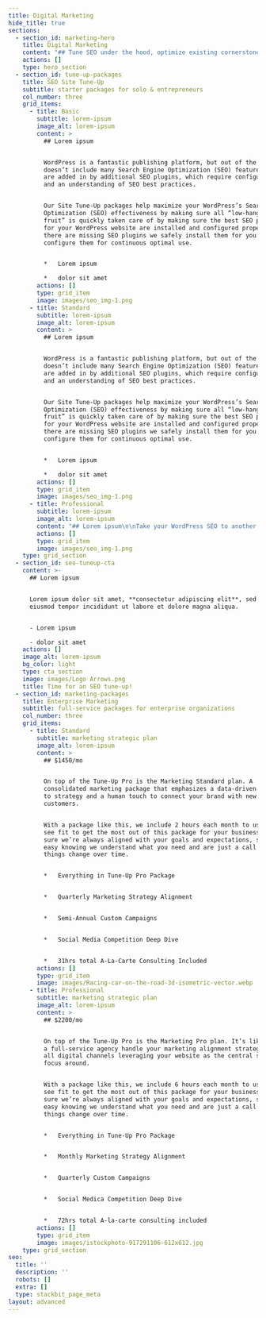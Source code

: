 ```yaml
---
title: Digital Marketing
hide_title: true
sections:
  - section_id: marketing-hero
    title: Digital Marketing
    content: "## Tune SEO under the hood, optimize existing cornerstone content and never worry about\_[typical WordPress website issues\\*](https://virtuallycreative.ca/wordpress/seo-site-tuneup/#)\_ever again!\n\nWordPress Site Tune-Up packages provide full-service coverage for your WordPress website. Push your website to the limit with a Site Tune-Up or Marketing Package by Virtually(Creative) and gain the same competitive advantages used by WordPress content professionals!\n\n\n*   Three Site Tune-Up Packages\n*   Custom Full-Service Marketing Packages\n"
    actions: []
    type: hero_section
  - section_id: tune-up-packages
    title: SEO Site Tune-Up
    subtitle: starter packages for solo & entrepreneurs
    col_number: three
    grid_items:
      - title: Basic
        subtitle: lorem-ipsum
        image_alt: lorem-ipsum
        content: >
          ## Lorem ipsum


          WordPress is a fantastic publishing platform, but out of the box, it
          doesn’t include many Search Engine Optimization (SEO) features. These
          are added in by additional SEO plugins, which require configuration
          and an understanding of SEO best practices.


          Our Site Tune-Up packages help maximize your WordPress’s Search Engine
          Optimization (SEO) effectiveness by making sure all “low-hanging
          fruit” is quickly taken care of by making sure the best SEO plugins
          for your WordPress website are installed and configured properly. If
          there are missing SEO plugins we safely install them for you and
          configure them for continuous optimal use.


          *   Lorem ipsum

          *   dolor sit amet
        actions: []
        type: grid_item
        image: images/seo_img-1.png
      - title: Standard
        subtitle: lorem-ipsum
        image_alt: lorem-ipsum
        content: >
          ## Lorem ipsum


          WordPress is a fantastic publishing platform, but out of the box, it
          doesn’t include many Search Engine Optimization (SEO) features. These
          are added in by additional SEO plugins, which require configuration
          and an understanding of SEO best practices.


          Our Site Tune-Up packages help maximize your WordPress’s Search Engine
          Optimization (SEO) effectiveness by making sure all “low-hanging
          fruit” is quickly taken care of by making sure the best SEO plugins
          for your WordPress website are installed and configured properly. If
          there are missing SEO plugins we safely install them for you and
          configure them for continuous optimal use.


          *   Lorem ipsum

          *   dolor sit amet
        actions: []
        type: grid_item
        image: images/seo_img-1.png
      - title: Professional
        subtitle: lorem-ipsum
        image_alt: lorem-ipsum
        content: "## Lorem ipsum\n\nTake your WordPress SEO to another level.\n\nBuilding upon the base from the Basic & Standard Packages, the Pro Site Tune-Up package maximizes your WordPress’s Search Engine Optimization (SEO) effectiveness by installing the premium version of the specific performance, SEO, and content integrity plugins best suited for your website setup.\n\nBundled with the Pro package is\_**1yr**\_of Maintenance & Upkeep provided by Virtually(Creative); a hassle-free way to manage your WordPress website without hiring an in-house developer!\n\n*   Lorem ipsum\n*   dolor sit amet\n"
        actions: []
        type: grid_item
        image: images/seo_img-1.png
    type: grid_section
  - section_id: seo-tuneup-cta
    content: >-
      ## Lorem ipsum


      Lorem ipsum dolor sit amet, **consectetur adipiscing elit**, sed do
      eiusmod tempor incididunt ut labore et dolore magna aliqua.


      - Lorem ipsum

      - dolor sit amet
    actions: []
    image_alt: lorem-ipsum
    bg_color: light
    type: cta_section
    image: images/Logo Arrows.png
    title: Time for an SEO tune-up!
  - section_id: marketing-packages
    title: Enterprise Marketing
    subtitle: full-service packages for enterprise organizations
    col_number: three
    grid_items:
      - title: Standard
        subtitle: marketing strategic plan
        image_alt: lorem-ipsum
        content: >
          ## $1450/mo


          On top of the Tune-Up Pro is the Marketing Standard plan. A
          consolidated marketing package that emphasizes a data-driven approach
          to strategy and a human touch to connect your brand with new potential
          customers.


          With a package like this, we include 2 hours each month to use as you
          see fit to get the most out of this package for your business and make
          sure we’re always aligned with your goals and expectations, so rest
          easy knowing we understand what you need and are just a call away as
          things change over time.


          *   Everything in Tune-Up Pro Package


          *   Quarterly Marketing Strategy Alignment


          *   Semi-Annual Custom Campaigns


          *   Social Media Competition Deep Dive


          *   31hrs total A-La-Carte Consulting Included
        actions: []
        type: grid_item
        image: images/Racing-car-on-the-road-3d-isometric-vector.webp
      - title: Professional
        subtitle: marketing strategic plan
        image_alt: lorem-ipsum
        content: >
          ## $2200/mo


          On top of the Tune-Up Pro is the Marketing Pro plan. It’s like having
          a full-service agency handle your marketing alignment strategy across
          all digital channels leveraging your website as the central source to
          focus around.


          With a package like this, we include 6 hours each month to use as you
          see fit to get the most out of this package for your business and make
          sure we’re always aligned with your goals and expectations, so rest
          easy knowing we understand what you need and are just a call away as
          things change over time.


          *   Everything in Tune-Up Pro Package


          *   Monthly Marketing Strategy Alignment


          *   Quarterly Custom Campaigns


          *   Social Medica Competition Deep Dive


          *   72hrs total A-la-carte consulting included
        actions: []
        type: grid_item
        image: images/istockphoto-917291106-612x612.jpg
    type: grid_section
seo:
  title: ''
  description: ''
  robots: []
  extra: []
  type: stackbit_page_meta
layout: advanced
---
```

